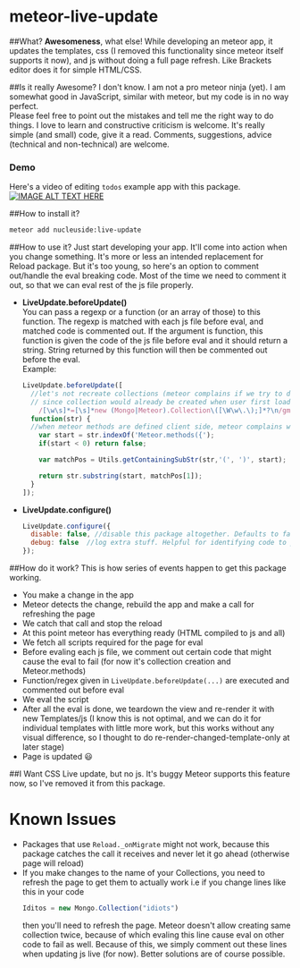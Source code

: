meteor-live-update
==================

##What?
**Awesomeness**, what else!
While developing an meteor app, it updates the templates, css (I removed this functionality since meteor itself supports it now), and js without doing a full page refresh. Like Brackets editor does it for simple HTML/CSS.

##Is it really Awesome?
I don't know. I am not a pro meteor ninja (yet). I am somewhat good in JavaScript, similar with meteor, but my code is in no way perfect.  
Please feel free to point out the mistakes and tell me the right way to do things. I love to learn and constructive criticism is welcome. It's really simple (and small) code, give it a read. Comments, suggestions, advice (technical and non-technical) are welcome.

### Demo 
Here's a video of editing `todos` example app with this package.
[![IMAGE ALT TEXT HERE](http://img.youtube.com/vi/Q9M2YLiF-Q4/0.jpg)](http://www.youtube.com/watch?v=Q9M2YLiF-Q4)

##How to install it?
```sh
meteor add nucleuside:live-update
```

##How to use it?
Just start developing your app. It'll come into action when you change something. It's more or less an intended replacement for Reload package. But it's too young, so here's an option to comment out/handle the eval breaking code. Most of the time we need to comment it out, so that we can eval rest of the js file properly.

* **LiveUpdate.beforeUpdate()**  
  You can pass a regexp or a function (or an array of those) to this function. The regexp is matched with each js file before eval, and matched code is commented out. If the argument is function, this function is given the code of the js file before eval and it should return a string. String returned by this function will then be commented out before the eval.  
  Example:
  ```js
  LiveUpdate.beforeUpdate([
    //let's not recreate collections (meteor complains if we try to do so). We can comment it out
    // since collection would already be created when user first loads the app
      /[\w\s]*=[\s]*new (Mongo|Meteor).Collection\([\W\w\.\);]*?\n/gm,
    function(str) {
    //when meteor methods are defined client side, meteor complains when we eval these. So let's comment them out too
      var start = str.indexOf('Meteor.methods({');
      if(start < 0) return false;

      var matchPos = Utils.getContainingSubStr(str,'(', ')', start);

      return str.substring(start, matchPos[1]);
    }
  ]);
  ```
  
* **LiveUpdate.configure()**
  ```js
  LiveUpdate.configure({
    disable: false, //disable this package altogether. Defaults to false
    debug: false  //log extra stuff. Helpful for identifying code to put in LiveUpdate.beforeUpdate() to prevent LiveUpdate from breaking in your app
  });
  ```

##How do it work?
This is how series of events happen to get this package working.

* You make a change in the app
* Meteor detects the change, rebuild the app and make a call for refreshing the page
* We catch that call and stop the reload
* At this point meteor has everything ready (HTML compiled to js and all)
* We fetch all scripts required for the page for eval
* Before evaling each js file, we comment out certain code that might cause the eval to fail (for now it's collection creation and Meteor.methods)
* Function/regex given in `LiveUpdate.beforeUpdate(...)` are executed and commented out before eval
* We eval the script
* After all the eval is done, we teardown the view and re-render it with new Templates/js (I know this is not optimal, and we can do it for individual templates with little more work, but this works without any visual difference, so I thought to do re-render-changed-template-only at later stage)
* Page is updated 😃

##I Want CSS Live update, but no js. It's buggy
Meteor supports this feature now, so I've removed it from this package.

# Known Issues
* Packages that use `Reload._onMigrate` might not work, because this package catches the call it receives and never let it go ahead (otherwise page will reload)
* If you make changes to the name of your Collections, you need to refresh the page to get them to actually work
  i.e if you change lines like this in your code
  ```javascript
  Iditos = new Mongo.Collection("idiots")
  ```
  then you'll need to refresh the page. Meteor doesn't allow creating same collection twice, because of which evaling this line cause eval on other code to fail as well. Because of this, we simply comment out these lines when updating js live (for now). Better solutions are of course possible.
